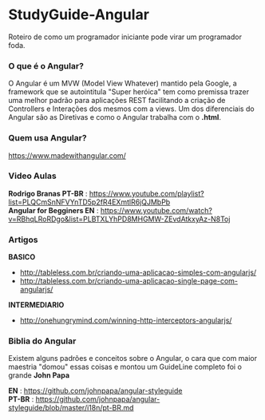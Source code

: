 # StudyGuide-Angular
Roteiro de como um programador iniciante pode virar um programador foda.

### O que é o Angular?
O Angular é um MVW (Model View Whatever) mantido pela Google, a framework que se autointitula "Super heróica" tem como premissa trazer uma melhor padrão para aplicações REST facilitando a criação de Controllers e Interações dos mesmos com a views. Um dos diferenciais do Angular são as Diretivas e como o Angular trabalha com o **.html**.

### Quem usa Angular?
https://www.madewithangular.com/

### Video Aulas

**Rodrigo Branas PT-BR** : https://www.youtube.com/playlist?list=PLQCmSnNFVYnTD5p2fR4EXmtlR6jQJMbPb </br>
**Angular for Begginers EN** : https://www.youtube.com/watch?v=RBhqLRoRDgo&list=PLBTXLYhPD8MHGMW-ZEvdAtkxyAz-N8Toj

### Artigos
**BASICO**
 - http://tableless.com.br/criando-uma-aplicacao-simples-com-angularjs/
 - http://tableless.com.br/criando-uma-aplicacao-single-page-com-angularjs/

**INTERMEDIARIO**
 - http://onehungrymind.com/winning-http-interceptors-angularjs/

### Biblia do Angular
Existem alguns padrões e conceitos sobre o Angular, o cara que com maior maestria "domou" essas coisas e montou um GuideLine completo foi o grande **John Papa**

**EN** : https://github.com/johnpapa/angular-styleguide </br>
**PT-BR** : https://github.com/johnpapa/angular-styleguide/blob/master/i18n/pt-BR.md
